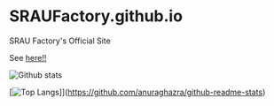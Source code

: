 # SRAUFactory.github.io
SRAU Factory's Official Site

See [here!!](https://sraufactory.github.io/)

![Github stats](https://github-readme-stats.vercel.app/api?username=SRAUFactory&count_private=true&show_icons=true)

[![Top Langs](https://github-readme-stats.vercel.app/api/top-langs/?username=SRAUFactory&langs_count=8)]](https://github.com/anuraghazra/github-readme-stats)
